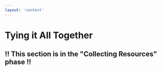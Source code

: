 ```yaml
---
layout: 'content'
---
```

# Tying it All Together

## !! This section is in the "Collecting Resources" phase !!